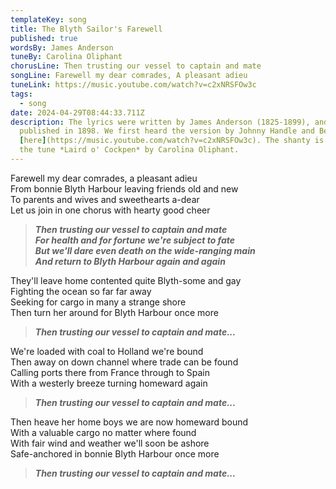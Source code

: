 ```yaml
---
templateKey: song
title: The Blyth Sailor's Farewell
published: true
wordsBy: James Anderson
tuneBy: Carolina Oliphant
chorusLine: Then trusting our vessel to captain and mate
songLine: Farewell my dear comrades, A pleasant adieu
tuneLink: https://music.youtube.com/watch?v=c2xNRSFOw3c
tags:
  - song
date: 2024-04-29T08:44:33.711Z
description: T﻿he lyrics were written by James Anderson (1825-1899), and first
  published in 1898. We first heard the version by Johnny Handle and Benny Graham
  [here](https://music.youtube.com/watch?v=c2xNRSFOw3c). The shanty is set to
  the tune *Laird o' Cockpen* by Carolina Oliphant.
---
```

Farewell my dear comrades, a pleasant adieu\
From bonnie Blyth Harbour leaving friends old and new\
To parents and wives and sweethearts a-dear\
Let us join in one chorus with hearty good cheer

> ***Then trusting our vessel to captain and mate***\
> ***For health and for fortune we're subject to fate***\
> ***But we'll dare even death on the wide-ranging main***\
> ***And return to Blyth Harbour again and again***

They'll leave home contented quite Blyth-some and gay\
Fighting the ocean so far far away\
Seeking for cargo in many a strange shore\
Then turn her around for Blyth Harbour once more

> ***Then trusting our vessel to captain and mate...***

We're loaded with coal to Holland we're bound\
Then away on down channel where trade can be found\
Calling ports there from France through to Spain\
With a westerly breeze turning homeward again

> ***Then trusting our vessel to captain and mate...***

Then heave her home boys we are now homeward bound\
With a valuable cargo no matter where found\
With fair wind and weather we'll soon be ashore\
Safe-anchored in bonnie Blyth Harbour once more

> ***Then trusting our vessel to captain and mate...***
